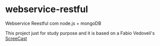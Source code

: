 # webservice-restful
Webservice Reestful com node.js + mongoDB

 This project just for study purpose and it is based on a Fabio Vedoveli's  [ScreeCast](http://www.vedovelli.com.br/ )
